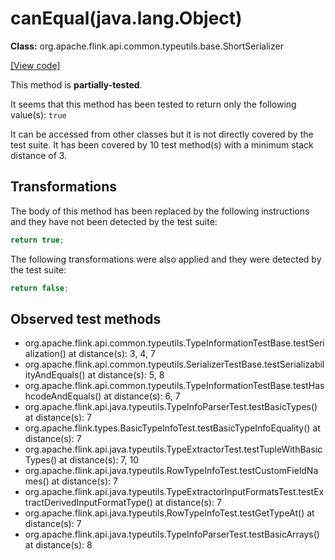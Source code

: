# canEqual(java.lang.Object)

**Class:** org.apache.flink.api.common.typeutils.base.ShortSerializer

[[View code]](https://github.com/apache/flink/blob/740f711c4ec9c4b7cdefd01c9f64857c345a68a1/flink-core/src/main/java//org/apache/flink/api/common/typeutils/base/ShortSerializer.java#L83)

This method is **partially-tested**.

It seems that this method has been tested to return only the following value(s): `true`


It can be accessed from other classes but it is not directly covered by the test suite. 
It has been covered by 10 test method(s) with a minimum stack distance of 3.

## Transformations


The body of this method has been replaced by the following instructions and they have not been detected by the test suite:

```Java
return true;
```

The following transformations were also applied and they were detected by the test suite:

```Java
return false;
```





## Observed test methods

* org.apache.flink.api.common.typeutils.TypeInformationTestBase.testSerialization() at distance(s): 3, 4, 7
* org.apache.flink.api.common.typeutils.SerializerTestBase.testSerializabilityAndEquals() at distance(s): 5, 8
* org.apache.flink.api.common.typeutils.TypeInformationTestBase.testHashcodeAndEquals() at distance(s): 6, 7
* org.apache.flink.api.java.typeutils.TypeInfoParserTest.testBasicTypes() at distance(s): 7
* org.apache.flink.types.BasicTypeInfoTest.testBasicTypeInfoEquality() at distance(s): 7
* org.apache.flink.api.java.typeutils.TypeExtractorTest.testTupleWithBasicTypes() at distance(s): 7, 10
* org.apache.flink.api.java.typeutils.RowTypeInfoTest.testCustomFieldNames() at distance(s): 7
* org.apache.flink.api.java.typeutils.TypeExtractorInputFormatsTest.testExtractDerivedInputFormatType() at distance(s): 7
* org.apache.flink.api.java.typeutils.RowTypeInfoTest.testGetTypeAt() at distance(s): 7
* org.apache.flink.api.java.typeutils.TypeInfoParserTest.testBasicArrays() at distance(s): 8


